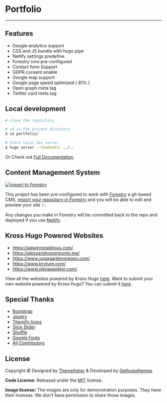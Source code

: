 
# Portfolio

---
## Features
- Google analytics  support
- CSS and JS bundle with hugo pipe
- Netlify settings predefine
- Forestry cms pre-configured
- Contact form Support
- GDPR consent enable
- Google map support
- Google page speed optimized ( 81% )
- Open graph meta tag
- Twitter card meta tag


## Local development

```bash
# clone the repository

# cd in the project directory
$ cd portfolio/

# Start local dev server
$ hugo server --themesDir ../..
```
Or Check out [Full Documentation](https://docs.gethugothemes.com/kross/?ref=github).


## Content Management System

[![import to
Forestry](https://assets.forestry.io/import-to-forestryK.svg)](https://app.forestry.io/quick-start?repo=themefisher/kross-hugo&engine=hugo&version=0.87.0)

This project has been pre-configured to work with [Forestry](https://forestry.io) a git-based CMS, [import your
repository in Forestry](https://app.forestry.io/quick-start?repo=themefisher/kross-hugo&engine=hugo&version=0.87.0) and
you will be able to edit and preview your site ✨.

Any changes you make in Forestry will be committed back to the repo and deployed if you use [Netlify](#netlify).

## Kross Hugo Powered Websites
- https://adwinronaldross.com/
- https://alessandropomponio.me/
- https://www.yogagardenoregon.com/
- https://www.bryture.com/
- https://www.olenaspektor.com/


View all the websites powered by Kross Hugo [here](https://github.com/themefisher/kross-hugo/wiki/Popular-sites-powered-by-Kross-Hugo). Want to submit your own website powered by Kross Hugo? You can submit it [here](https://github.com/themefisher/kross-hugo/discussions/44).


<!-- resources -->
## Special Thanks
- [Bootstrap](https://getbootstrap.com)
- [Jquery](https://jquery.com)
- [Themify Icons](https://themify.me/themify-icons)
- [Slick Slider](https://kenwheeler.github.io/slick/)
- [Shuffle](https://vestride.github.io/Shuffle/)
- [Google Fonts](https://fonts.google.com/)
- [All Contributors](https://github.com/themefisher/kross-hugo/graphs/contributors)

<!-- licence -->
## License
Copyright &copy; Designed by [Themefisher](https://themefisher.com) & Developed by
[Gethugothemes](https://gethugothemes.com)

**Code License:** Released under the [MIT](https://github.com/themefisher/kross-hugo/blob/master/LICENSE) license.

**Image license:** The images are only for demonstration purposes. They have their licenses. We don't have permission to
share those images.
